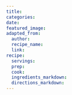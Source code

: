 ```yaml
---
title:
categories:
date:
featured_image:
adapted_from:
  author:
  recipe_name:
  link:
recipe:
  servings:
  prep:
  cook:
  ingredients_markdown:
  directions_markdown:
---
```

